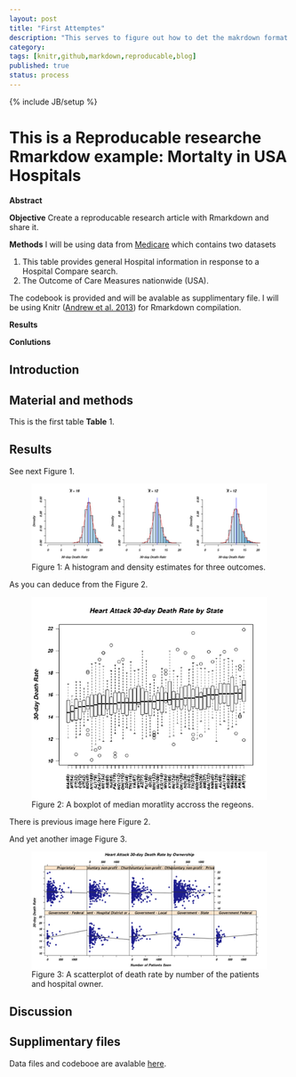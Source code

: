 ```yaml
---
layout: post
title: "First Attemptes"
description: "This serves to figure out how to det the makrdown format reports published on github hosted blog."
category: 
tags: [knitr,github,markdown,reproducable,blog]
published: true
status: process
---
```

{% include JB/setup %}
 
 
 
 
 
 
 
 
This is a Reproducable researche Rmarkdow example: Mortalty in USA Hospitals
========================================================
 
 
 
**Abstract**
 
 
__Objective__
Create a reproducable research article with Rmarkdown and share it.  
 
__Methods__
I will be using data from [Medicare](http://hospitalcompare.hhs.gov) which contains two datasets
 
 
1. This table provides general Hospital information in response to a Hospital Compare search.
2. The Outcome of Care Measures nationwide (USA).
 
 
The codebook is provided and will be avalable as supplimentary file. 
I will be using Knitr (<a href="http://yihui.name/knitr/">Andrew et al. 2013</a>) for Rmarkdown compilation.
 
__Results__
 
 
__Conlutions__
 
Introduction
------------
 
 
Material and methods
------------
This is the first table __Table__ 1.
 
 
 
 
Results
------------
See next Figure 1.
 
 
 
 
 
 
<figure><img src='fig/plot1.png'  style='display: block; margin: auto;'><figcaption>Figure 1: A histogram and density estimates for three outcomes.</figcaption></figure>
 
 
As you can deduce from the Figure 2.
 
<figure><img src='fig/plot2.png'  style='display: block; margin: auto;'><figcaption>Figure 2: A boxplot of median moratlity accross the regeons.</figcaption></figure>
 
 
There is previous image here Figure 2.
 
 
And yet another image Figure 3.
<figure><img src='fig/plot3.png'  style='display: block; margin: auto;'><figcaption>Figure 3: A scatterplot of death rate by number of the patients and hospital owner.</figcaption></figure>
 
 
 
 
 
Discussion
------------
 
 
 
 
 
Supplimentary files
------------
Data files and codebooe are avalable [here](https://dl.dropboxusercontent.com/u/530192/public_data/DataMedicareMeasuresHospitals.zip).
 
 
 
 
